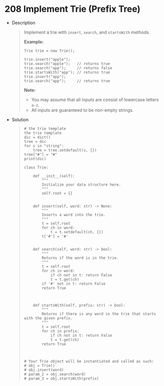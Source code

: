 # 208 Implement Trie (Prefix Tree)

- Description

  > Implement a trie with `insert`, `search`, and `startsWith` methods.
  >
  > **Example:**
  >
  > ```
  > Trie trie = new Trie();
  > 
  > trie.insert("apple");
  > trie.search("apple");   // returns true
  > trie.search("app");     // returns false
  > trie.startsWith("app"); // returns true
  > trie.insert("app");   
  > trie.search("app");     // returns true
  > ```
  >
  > **Note:**
  >
  > - You may assume that all inputs are consist of lowercase letters `a-z`.
  > - All inputs are guaranteed to be non-empty strings.

- Solution

  > ```python3
  > # the trie template
  > the trie template
  > dic = dict()
  > tree = dic
  > for s in "string":
  >     tree = tree.setdefault(s, {})
  > tree["#"] = "#"
  > print(dic)
  > ```
  >
  > ```
  > class Trie:
  > 
  >     def __init__(self):
  >         """
  >         Initialize your data structure here.
  >         """
  >         self.root = {}
  >         
  > 
  >     def insert(self, word: str) -> None:
  >         """
  >         Inserts a word into the trie.
  >         """
  >         t = self.root
  >         for ch in word:
  >             t = t.setdefault(ch, {})
  >         t['#'] = '#'
  >                     
  > 
  >     def search(self, word: str) -> bool:
  >         """
  >         Returns if the word is in the trie.
  >         """
  >         t = self.root
  >         for ch in word:
  >             if ch not in t: return False
  >             t = t.get(ch)
  >         if '#' not in t: return False
  >         return True
  >             
  >         
  > 
  >     def startsWith(self, prefix: str) -> bool:
  >         """
  >         Returns if there is any word in the trie that starts with the given prefix.
  >         """
  >         t = self.root
  >         for ch in prefix:
  >             if ch not in t: return False
  >             t = t.get(ch)
  >         return True
  >         
  > 
  > 
  > # Your Trie object will be instantiated and called as such:
  > # obj = Trie()
  > # obj.insert(word)
  > # param_2 = obj.search(word)
  > # param_3 = obj.startsWith(prefix)
  > ```
  >
  > 

